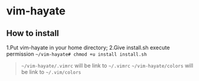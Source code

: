 # vim-hayate
## How to install
1.Put vim-hayate in your home directory;
2.Give install.sh execute permission `~/vim-hayate# chmod +u install install.sh`
> `~/vim-hayate/.vimrc` will be link to `~/.vimrc`
> `~/vim-hayate/colors` will be link to `~/.vim/colors`
